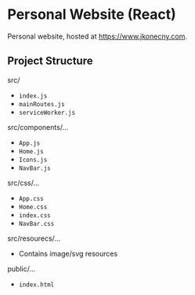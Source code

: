 # Personal Website (React)
Personal website, hosted at https://www.jkonecny.com.

## Project Structure
src/
 * `index.js`
 * `mainRoutes.js`
 * `serviceWorker.js`

src/components/...
 * `App.js`
 * `Home.js`
 * `Icons.js`
 * `NavBar.js`

src/css/...
 * `App.css`
 * `Home.css`
 * `index.css`
 * `NavBar.css`
 
src/resourecs/...
 * Contains image/svg resources

public/...
 * `index.html`
